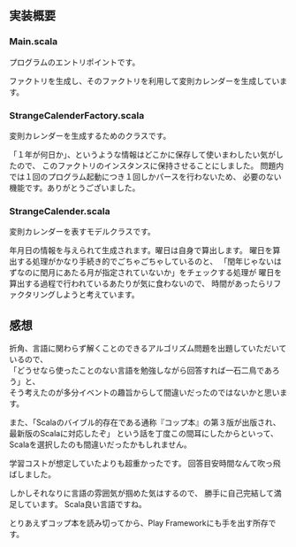 ## 実装概要


### Main.scala  
プログラムのエントリポイントです。 
 
ファクトリを生成し、そのファクトリを利用して変則カレンダーを生成しています。


### StrangeCalenderFactory.scala
変則カレンダーを生成するためのクラスです。

「１年が何日か」、というような情報はどこかに保存して使いまわしたい気がしたので、
このファクトリのインスタンスに保持させることにしました。
問題内では１回のプログラム起動につき１回しかパースを行わないため、
必要のない機能です。ありがとうございました。


### StrangeCalender.scala
変則カレンダーを表すモデルクラスです。

年月日の情報を与えられて生成されます。曜日は自身で算出します。
曜日を算出する処理がかなり手続き的でごちゃごちゃしているのと、
「閏年じゃないはずなのに閏月にあたる月が指定されていないか」をチェックする処理が
曜日を算出する過程で行われているあたりが気に食わないので、
時間があったらリファクタリングしようと考えています。


## 感想 
折角、言語に関わらず解くことのできるアルゴリズム問題を出題していただいているので、  
「どうせなら使ったことのない言語を勉強しながら回答すれば一石二鳥であろう」と、  
そう考えたのが多分イベントの趣旨からして間違いだったのではないかと思います。

また、「Scalaのバイブル的存在である通称『コップ本』の第３版が出版され、最新版のScalaに対応したぞ」
という話を丁度この間耳にしたからといって、Scalaを選択したのも間違いだったかもしれません。

学習コストが想定していたよりも超重かったです。
回答目安時間なんて吹っ飛ばしました。

しかしそれなりに言語の雰囲気が掴めた気はするので、
勝手に自己完結して満足しています。
Scala良い言語ですね。

とりあえずコップ本を読み切ってから、Play Frameworkにも手を出す所存です。
